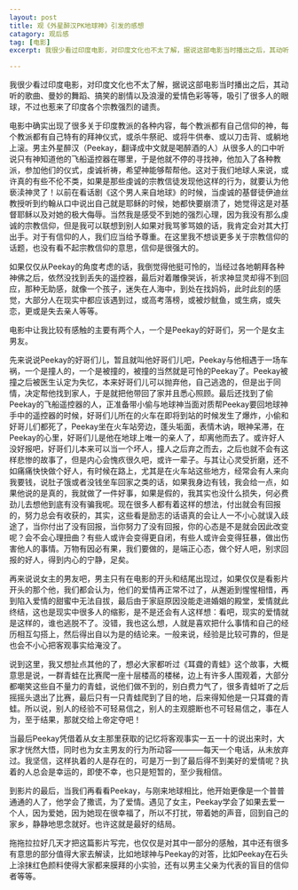 ```yaml
---
layout: post
title: 观《外星醉汉PK地球神》引发的感想
catagory: 观后感
tag: [电影]
excerpt: 我很少看过印度电影，对印度文化也不太了解，据说这部电影当时播出之后，其动听的歌曲、曼妙的舞蹈、搞笑的剧情以及浪漫的爱情色彩等等，吸引了很多人的眼球，不过也惹来了印度各个宗教强烈的谴责。

---
```


我很少看过印度电影，对印度文化也不太了解，据说这部电影当时播出之后，其动听的歌曲、曼妙的舞蹈、搞笑的剧情以及浪漫的爱情色彩等等，吸引了很多人的眼球，不过也惹来了印度各个宗教强烈的谴责。

电影中确实出现了很多关于印度教派的各种内容，每个教派都有自己信仰的神，每个教派都有自己特有的拜神仪式，或杀牛祭祀、或将牛供奉、或以刀击背、或躺地上滚。男主外星醉汉（Peekay，翻译成中文就是喝醉酒的人）从很多人的口中听说只有神知道他的飞船遥控器在哪里，于是他就不停的寻找神，他加入了各种教派，参加他们的仪式，虔诚祈祷，希望神能够帮帮他。这对于我们地球人来说，或许真的有些不伦不类，如果是那些虔诚的宗教信徒发现他这样的行为，就要认为他亵渎神灵了！以前在看话剧《这个男人来自地球》的时候，当虔诚的基督徒伊迪丝教授听到约翰从口中说出自己就是耶稣的时候，她都快要崩溃了，她觉得这是对基督耶稣以及对她的极大侮辱。当然我是感受不到她的强烈心理，因为我没有那么虔诚的宗教信仰，但是我可以联想到别人如果对我骂爹骂娘的话，我肯定会对其大打出手。对于有信仰的人，我们应当给予尊重。在这里我不想谈更多关于宗教信仰的话题，也没有看不起宗教信仰的意思，信仰是很强大的。

如果仅仅从Peekay的角度考虑的话，我倒觉得他挺可怜的，当经过各地朝拜各种神佛之后，依然没找到丢失的遥控器，最后对着雕像哭诉，祈求神显灵却得不到回应，那种无助感，就像一个孩子，迷失在人海中，到处在找妈妈，此时此刻的感觉，大部分人在现实中都应该遇到过，或高考落榜，或被炒鱿鱼，或生病，或失恋，更或是失去亲人等等。

电影中让我比较有感触的主要有两个人，一个是Peekay的好哥们，另一个是女主男友。

先来说说Peekay的好哥们儿，暂且就叫他好哥们儿吧，Peekay与他相遇于一场车祸，一个是撞人的，一个是被撞的，被撞的当然就是可怜的Peekay了。Peekay被撞之后被医生认定为失忆，本来好哥们儿可以抛弃他，自己逃逸的，但是出于同情，决定帮他找到家人，于是就把他带回了家并且悉心照顾。最后还找到了偷Peekay的飞船遥控器的人，正准备带小偷与地球神当面对质帮Peekay要回地球神手中的遥控器的时候，好哥们儿所在的火车在即将到站的时候发生了爆炸，小偷和好哥儿们都死了，Peekay坐在火车站旁边，蓬头垢面，表情木讷，眼神呆滞，在Peekay的心里，好哥们儿是他在地球上唯一的亲人了，却离他而去了。或许好人没好报吧，好哥们儿本来可以当一个坏人，撞人之后弃之而去，之后也就不会有这样悲惨的故事了，但是内心会愧疚很久吧，或许一辈子。与其让心灵受折磨，还不如痛痛快快做个好人，有时候在路上，尤其是在火车站这些地方，经常会有人来向我要钱，说肚子饿或者没钱坐车回家之类的话，如果我身边有钱，我会给一点，如果他说的是真的，我就做了一件好事，如果是假的，我其实也没什么损失，何必费劲儿去想他到底有没有骗我呢。现在很多人都有着这样的想法，付出就会有回报的，努力总会有收获的，其实，这些看是励志的话语真的会让人一不小心就误入歧途了，当你付出了没有回报，当你努力了没有回报，你的心态是不是就会因此改变呢？会不会心理扭曲？有些人或许会变得更自闭，有些人或许会变得狂暴，做出伤害他人的事情。万物有因必有果，我们要做的，是端正心态，做个好人吧，别求回报的好人，得到内心的宁静，足矣。

再来说说女主的男友吧，男主只有在电影的开头和结尾出现过，如果仅仅是看影片开头的那个他，我们都会认为，他们的爱情再正常不过了，从邂逅到惺惺相惜，再到陷入爱情的甜蜜中无法自拔，最后由于家庭原因没能走进婚姻的殿堂，爱情就此终结，这也是现实中很多人的缩影，是不是还会有人这样想：看吧，现实的爱情就是这样的，谁也逃脱不了。没错，我也这么想，人就是喜欢把什么事情和自己的经历相互勾搭上，然后得出自以为是的结论来。一般来说，经验是比较可靠的，但是也会不小心把客观事实给淹没了。

说到这里，我又想扯点其他的了，想必大家都听过《耳聋的青蛙》这个故事，大概意思是说，一群青蛙在比赛爬一座十层楼高的楼梯，边上有许多人围观着，大部分都嘲笑这些自不量力的青蛙，说他们做不到的，别白费力气了，很多青蛙听了之后摇摇头退出了比赛，最后只有一只青蛙爬到了目的地，后来得知他是一只耳聋的青蛙。所以说，别人的经验不可轻易信之，别人的主观臆断也不可轻易信之，事在人为，至于结果，那就交给上帝定夺吧！

当最后Peekay凭借着从女主那里获取的记忆将客观事实一五一十的说出来时，大家才恍然大悟，同时也为女主男友的行为所动容————每天一个电话，从未放弃过。我坚信，这样执着的人是存在的，可是万一到了最后得不到美好的爱情呢？执着的人总会是幸运的，即使不幸，也只是短暂的，至少我相信。

到影片的最后，当我们再看看Peekay，与刚来地球相比，他开始更像是一个普普通通的人了，他学会了撒谎，为了爱情。遇见了女主，Peekay学会了如果去爱一个人，因为爱她，因为她现在很幸福了，所以不打扰，带着她的声音，回到自己的家乡，静静地思念就好。也许这就是最好的结局。

拖拖拉拉好几天才把这篇影片写完，也仅仅是对其中一部分的感触，其中还有很多有意思的部分值得大家去解读，比如地球神与Peekay的对答，比如Peekay在石头上涂抹红色颜料使得大家都来膜拜的小实验，还有以男主父亲为代表的盲目的信仰者等等。